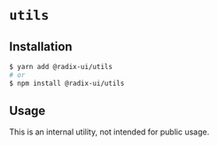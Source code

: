 # `utils`

## Installation

```sh
$ yarn add @radix-ui/utils
# or
$ npm install @radix-ui/utils
```

## Usage

This is an internal utility, not intended for public usage.
